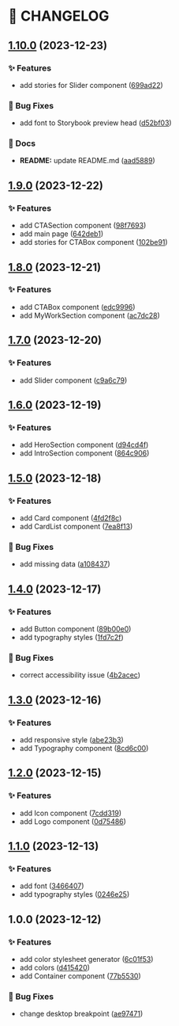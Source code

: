# 🚦 CHANGELOG

## [1.10.0](https://github.com/HanSeongLee/single-page-design-portfolio/compare/v1.9.0...v1.10.0) (2023-12-23)


### ✨ Features

* add stories for Slider component ([699ad22](https://github.com/HanSeongLee/single-page-design-portfolio/commit/699ad22c48c1369e397e0f7cb6c1f0e7e6a3019a))


### 🐛 Bug Fixes

* add font to Storybook preview head ([d52bf03](https://github.com/HanSeongLee/single-page-design-portfolio/commit/d52bf03a82f006334eee7406464630391edb68a7))


### 📝 Docs

* **README:** update README.md ([aad5889](https://github.com/HanSeongLee/single-page-design-portfolio/commit/aad588995679a15011e9af326fb553b08d138ebe))

## [1.9.0](https://github.com/HanSeongLee/single-page-design-portfolio/compare/v1.8.0...v1.9.0) (2023-12-22)


### ✨ Features

* add CTASection component ([98f7693](https://github.com/HanSeongLee/single-page-design-portfolio/commit/98f7693f15c680ad9679083880a4a7c9307f042f))
* add main page ([642deb1](https://github.com/HanSeongLee/single-page-design-portfolio/commit/642deb1518dcb2d2102330fcb9c99977897f4f29))
* add stories for CTABox component ([102be91](https://github.com/HanSeongLee/single-page-design-portfolio/commit/102be9130f6cf1ebbd3b6c6b4133a2051f8d880a))

## [1.8.0](https://github.com/HanSeongLee/single-page-design-portfolio/compare/v1.7.0...v1.8.0) (2023-12-21)


### ✨ Features

* add CTABox component ([edc9996](https://github.com/HanSeongLee/single-page-design-portfolio/commit/edc9996d83178a4798264e9b0f1d556cba7b3587))
* add MyWorkSection component ([ac7dc28](https://github.com/HanSeongLee/single-page-design-portfolio/commit/ac7dc2887f9076d95aed32e11dc469a1b1b9cf3e))

## [1.7.0](https://github.com/HanSeongLee/single-page-design-portfolio/compare/v1.6.0...v1.7.0) (2023-12-20)


### ✨ Features

* add Slider component ([c9a6c79](https://github.com/HanSeongLee/single-page-design-portfolio/commit/c9a6c79ca1dded46c5195efff604271e10855ec4))

## [1.6.0](https://github.com/HanSeongLee/single-page-design-portfolio/compare/v1.5.0...v1.6.0) (2023-12-19)


### ✨ Features

* add HeroSection component ([d94cd4f](https://github.com/HanSeongLee/single-page-design-portfolio/commit/d94cd4f012f3c7b7c30cfcebcb9ad018cbf79738))
* add IntroSection component ([864c906](https://github.com/HanSeongLee/single-page-design-portfolio/commit/864c906bd90b296b8f4e3c574f40244a74ae93f5))

## [1.5.0](https://github.com/HanSeongLee/single-page-design-portfolio/compare/v1.4.0...v1.5.0) (2023-12-18)


### ✨ Features

* add Card component ([4fd2f8c](https://github.com/HanSeongLee/single-page-design-portfolio/commit/4fd2f8cefdca30a880738fb02fb5469f22848513))
* add CardList component ([7ea8f13](https://github.com/HanSeongLee/single-page-design-portfolio/commit/7ea8f131cf2fc799fd52c8ca14eaf55afd8596d3))


### 🐛 Bug Fixes

* add missing data ([a108437](https://github.com/HanSeongLee/single-page-design-portfolio/commit/a1084377a726fd8779264f7479d6a5ec7462875c))

## [1.4.0](https://github.com/HanSeongLee/single-page-design-portfolio/compare/v1.3.0...v1.4.0) (2023-12-17)


### ✨ Features

* add Button component ([89b00e0](https://github.com/HanSeongLee/single-page-design-portfolio/commit/89b00e0da979f7d0027d9215862d00527640a97a))
* add typography styles ([1fd7c2f](https://github.com/HanSeongLee/single-page-design-portfolio/commit/1fd7c2f6a6307610bab3c71e2428a6d80fa01d34))


### 🐛 Bug Fixes

* correct accessibility issue ([4b2acec](https://github.com/HanSeongLee/single-page-design-portfolio/commit/4b2acecd102e25f74c1a15d61701c5be7fb47118))

## [1.3.0](https://github.com/HanSeongLee/single-page-design-portfolio/compare/v1.2.0...v1.3.0) (2023-12-16)


### ✨ Features

* add responsive style ([abe23b3](https://github.com/HanSeongLee/single-page-design-portfolio/commit/abe23b3b1339d142885ff71286c5647b915d3686))
* add Typography component ([8cd6c00](https://github.com/HanSeongLee/single-page-design-portfolio/commit/8cd6c00b4241da9f5d5b1d9e2e446d78b1ef1830))

## [1.2.0](https://github.com/HanSeongLee/single-page-design-portfolio/compare/v1.1.0...v1.2.0) (2023-12-15)


### ✨ Features

* add Icon component ([7cdd319](https://github.com/HanSeongLee/single-page-design-portfolio/commit/7cdd3197129d85e473fa302cba6c77eaa35f0db5))
* add Logo component ([0d75486](https://github.com/HanSeongLee/single-page-design-portfolio/commit/0d754869f0af0dd316c14a88c6e2b2bc4ec83279))

## [1.1.0](https://github.com/HanSeongLee/single-page-design-portfolio/compare/v1.0.0...v1.1.0) (2023-12-13)


### ✨ Features

* add font ([3466407](https://github.com/HanSeongLee/single-page-design-portfolio/commit/3466407903d075c96369e64f557a3ee9253d1875))
* add typography styles ([0246e25](https://github.com/HanSeongLee/single-page-design-portfolio/commit/0246e257c3983b4677ed9cc7e032d8a6790a5697))

## 1.0.0 (2023-12-12)


### ✨ Features

* add color stylesheet generator ([6c01f53](https://github.com/HanSeongLee/single-page-design-portfolio/commit/6c01f531e42efb87aa97fa6b164f8a2b9c18dd43))
* add colors ([d415420](https://github.com/HanSeongLee/single-page-design-portfolio/commit/d415420307a05752ec27842062e823d877b327a0))
* add Container component ([77b5530](https://github.com/HanSeongLee/single-page-design-portfolio/commit/77b553010d2fa9074db3fece62cdff7be74c6c8e))


### 🐛 Bug Fixes

* change desktop breakpoint ([ae97471](https://github.com/HanSeongLee/single-page-design-portfolio/commit/ae9747142ff9458426ecb32d550cf49094551518))
